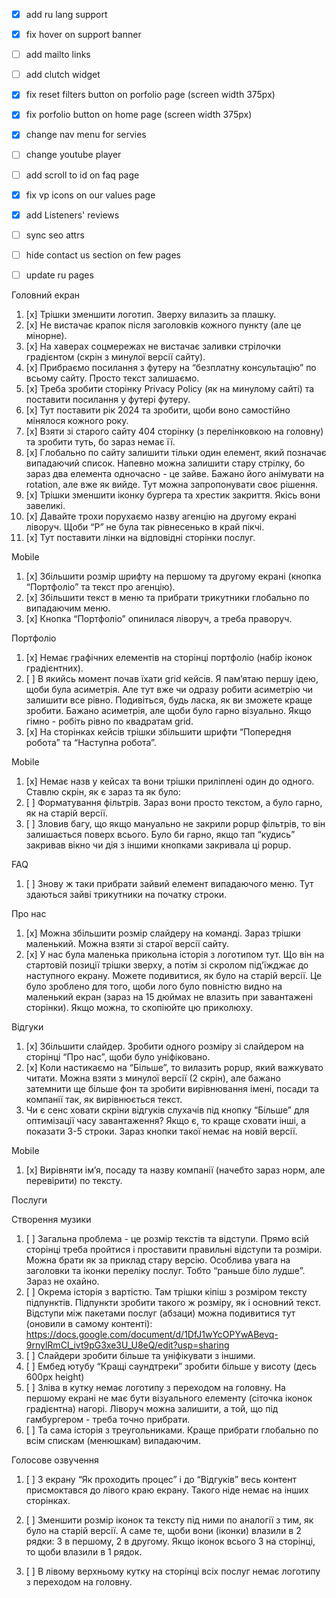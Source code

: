 - [x] add ru lang support
- [x] fix hover on support banner
- [ ] add mailto links
- [ ] add clutch widget
- [x] fix reset filters button on porfolio page (screen width 375px)
- [x] fix porfolio button on home page (screen width 375px)
- [x] change nav menu for servies
- [ ] change youtube player
- [ ] add scroll to id on faq page
- [x] fix vp icons on our values page
- [x] add Listeners' reviews
- [ ] sync seo attrs
- [ ] hide contact us section on few pages
- [ ] update ru pages


Головний екран
1. [x] Трішки зменшити логотип. Зверху вилазить за плашку.
2. [x] Не вистачає крапок після заголовків кожного пункту (але це мінорне).
3. [x] На хаверах соцмережах не вистачає заливки стрілочки градієнтом (скрін з минулої версії сайту).
4. [x] Прибраємо посилання з футеру на “безплатну консультацію” по всьому сайту. Просто текст залишаємо.
5. [x] Треба зробити сторінку Privacy Policy (як на минулому сайті) та поставити посилання у футері футеру.
6. [x] Тут поставити рік 2024 та зробити, щоби воно самостійно мінялося кожного року.
7. [x] Взяти зі старого сайту 404 сторінку (з перелінковкою на головну) та зробити туть, бо зараз немає її.
8. [x] Глобально по сайту залишити тільки один елемент, який позначає випадаючий список. Напевно можна залишити стару стрілку, бо зараз два елемента одночасно - це зайве. Бажано його анімувати на rotation, але вже як вийде. Тут можна запропонувати своє рішення.
9. [x] Трішки зменшити іконку бургера та хрестик закриття. Якісь вони завеликі.
10. [x] Давайте трохи порухаємо назву агенцію на другому екрані ліворуч. Щоби “P” не була так рівнесенько в край пікчі.
11. [x] Тут поставити лінки на відповідні сторінки послуг.

Mobile
1. [x] Збільшити розмір шрифту на першому та другому екрані (кнопка “Портфоліо” та текст про агенцію).
2. [x] Збільшити текст в меню та прибрати трикутники глобально по випадаючим меню.
3. [x] Кнопка “Портфоліо” опинилася ліворуч, а треба праворуч.


Портфоліо
1. [x] Немає графічних елементів на сторінці портфоліо (набір іконок градієнтних).
2. [ ] В якийсь момент почав їхати grid кейсів. Я пам’ятаю першу ідею, щоби була асиметрія. Але тут вже чи одразу робити асиметрію чи залишити все рівно. Подивіться, будь ласка, як ви зможете краще зробити. Бажано асиметрія, але щоби було гарно візуально. Якщо гімно - робіть рівно по квадратам grid.
3. [x] На сторінках кейсів трішки збільшити шрифти “Попередня робота” та “Наступна робота”.

Mobile
1. [x] Немає назв у кейсах та вони трішки приліплені один до одного. Ставлю скрін, як є зараз та як було:
2. [ ] Форматування фільтрів. Зараз вони просто текстом, а було гарно, як на старій версії.
3. [ ] Зловив багу, що якщо мануально не закрили popup фільтрів, то він залишається поверх всього. Було би гарно, якщо тап “кудись” закривав вікно чи дія з іншими кнопками закривала ці popup.

FAQ
1. [ ] Знову ж таки прибрати зайвий елемент випадаючого меню. Тут здаються зайві трикутники на початку строки.

Про нас
1. [x] Можна збільшити розмір слайдеру на команді. Зараз трішки маленький. Можна взяти зі старої версії сайту.
2. [x] У нас була маленька прикольна історія з логотипом тут. Що він на стартовій позиції трішки зверху, а потім зі скролом під'їжджає до наступного екрану. Можете подивитися, як було на старій версії. Це було зроблено для того, щоби лого було повністю видно на маленький екран (зараз на 15 дюймах не влазить при завантажені сторінки). Якщо можна, то скопіюйте цю приколюху.

Відгуки
1. [x] Збільшити слайдер. Зробити одного розміру зі слайдером на сторінці “Про нас”, щоби було уніфіковано.
2. [x] Коли настикаємо на “Більше”, то вилазить popup, який важкувато читати. Можна взяти з минулої версії (2 скрін), але бажано затемнити ще більше фон та зробити вирівнювання імені, посади та компанії так, як вирівнюється текст.
3. Чи є сенс ховати скріни відгуків слухачів під кнопку “Більше” для оптимізації часу завантаження? Якщо є, то краще сховати інші, а показати 3-5 строки. Зараз кнопки такої немає на новій версії.

Mobile
1. [x] Вирівняти ім’я, посаду та назву компанії (начебто зараз норм, але перевірити) по тексту.


Послуги

Створення музики
1. [ ] Загальна проблема - це розмір текстів та відступи. Прямо всій сторінці треба пройтися і проставити правильні відступи та розміри. Можна брати як за приклад стару версію. Особлива увага на заголовки та іконки переліку послуг. Тобто “раньше біло лудше”. Зараз не охайно.
2. [ ] Окрема історія з вартістю. Там трішки кіпіш з розміром тексту підпунктів. Підпункти зробити такого ж розміру, як і основний текст. Відступи між пакетами послуг (абзаци) можна подивитися тут (оновили в самому контенті): https://docs.google.com/document/d/1DfJ1wYcOPYwABevq-9rnylRmCI_ivt9pG3xe3U_U8eQ/edit?usp=sharing
3. [ ] Слайдери зробити більше та уніфікувати з іншими.
4. [ ] Ембед ютубу “Кращі саундтреки” зробити більше у висоту (десь 600px height)
5. [ ] Зліва в кутку немає логотипу з переходом на головну. На першому екрані не має бути візуального елементу (сіточка іконок градієнтна) нагорі. Ліворуч можна залишити, а той, що під гамбургером - треба точно прибрати.
6. [ ] Та сама історія з треугольниками. Краще прибрати глобально по всім спискам (менюшкам) випадаючим.

Голосове озвучення
1. [ ] З екрану “Як проходить процес” і до “Відгуків” весь контент присмоктався до лівого краю екрану. Такого ніде немає на інших сторінках.

1. [ ] Зменшити розмір іконок та тексту під ними по аналогії з тим, як було на старій версії. А саме те, щоби вони (іконки) влазили в 2 рядки: 3 в першому, 2 в другому. Якщо іконок всього 3 на сторінці, то щоби влазили в 1 рядок.
2. [ ] В лівому верхньому кутку на сторінці всіх послуг немає логотипу з переходом на головну.